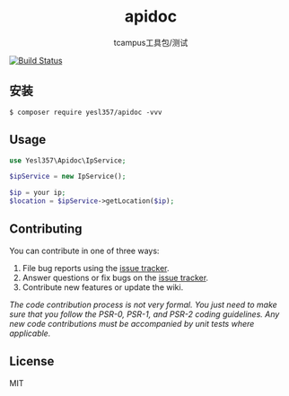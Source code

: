 <h1 align="center"> apidoc </h1>

<p align="center">tcampus工具包/测试 </p>

[![Build Status](https://travis-ci.com/yesl357/tcampus.svg?branch=master)](https://travis-ci.com/yesl357/tcampus)

## 安装

```shell
$ composer require yesl357/apidoc -vvv
```

## Usage

```php
use Yesl357\Apidoc\IpService;

$ipService = new IpService();

$ip = your ip;
$location = $ipService->getLocation($ip);

```

## Contributing

You can contribute in one of three ways:

1. File bug reports using the [issue tracker](https://github.com/yesl357/apidoc/issues).
2. Answer questions or fix bugs on the [issue tracker](https://github.com/yesl357/apidoc/issues).
3. Contribute new features or update the wiki.

_The code contribution process is not very formal. You just need to make sure that you follow the PSR-0, PSR-1, and PSR-2 coding guidelines. Any new code contributions must be accompanied by unit tests where applicable._

## License

MIT
